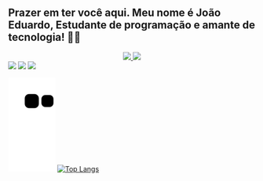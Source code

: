## Prazer em ter você aqui. Meu nome é João Eduardo, Estudante de programação e amante de tecnologia! 💖💫
<div align="center">
  <a href="https://github.com/JoaoEduardoz">
  <img height="180em" src="https://github-readme-stats.vercel.app/api?username=JoaoEduardoz&show_icons=true&theme=tokyonight&include_all_commits=true&count_private=true"/>
  <img height="180em" src="https://github-readme-stats.vercel.app/api/top-langs/?username=JoaoEduardoz&layout=compact&langs_count=7&theme=tokyonight"/>
</div>
 
<div>
  <a href="https://instagram.com/mecduduu" 
  target="_blank"><img src="https://img.shields.io/badge/-Instagram-%23E4405F?style=for-the-badge&logo=instagram&logoColor=white" target="_blank"></a>
  <a href = "mailto:Dududelizdasilva@outlook.com"><img src="https://img.shields.io/badge/-Gmail-%23333?style=for-the-badge&logo=gmail&logoColor=white" target="_blank"></a>
  <a href="https://www.linkedin.com/in/joão-eduardo-de-liz-da-silva-aa3230197/-45875016a" target="_blank"><img src="https://img.shields.io/badge/-LinkedIn-%230077B5?style=for-the-badge&logo=linkedin&logoColor=white" target="_blank"></a> 
 
![Snake animation](https://github.com/rafaballerini/rafaballerini/blob/output/github-contribution-grid-snake.svg)
[![Top Langs](https://github-readme-stats.vercel.app/api/top-langs/?username=JoaoEduardoz&layout=compact)](https://github.com/anuraghazra/github-readme-stats)
